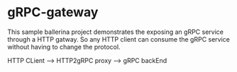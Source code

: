 # gRPC-gateway

This sample ballerina project demonstrates the exposing an gRPC service through a HTTP gatway. So any HTTP client can consume the gRPC service without having to change the protocol.

HTTP CLient --> HTTP2gRPC proxy --> gRPC backEnd
